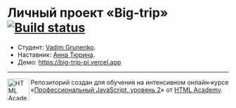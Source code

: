 # Личный проект «Big-trip» [![Build status][travis-image]][travis-url]

* Студент: [Vadim Grunenko](https://up.htmlacademy.ru/ecmascript/11/user/507341).
* Наставник: [Анна Тюрина](https://htmlacademy.ru/profile/anntv).
* Демо: https://big-trip-pi.vercel.app

---

<a href="https://htmlacademy.ru/intensive/ecmascript"><img align="left" width="50" height="50" title="HTML Academy" src="https://up.htmlacademy.ru/static/img/intensive/ecmascript/logo-for-github.svg"></a>

Репозиторий создан для обучения на интенсивном онлайн‑курсе «[Профессиональный JavaScript, уровень 2](https://htmlacademy.ru/intensive/ecmascript)» от [HTML Academy](https://htmlacademy.ru).

[travis-image]: https://travis-ci.com/htmlacademy-ecmascript/507341-big-trip-11.svg?branch=master
[travis-url]: https://travis-ci.com/htmlacademy-ecmascript/507341-big-trip-11
